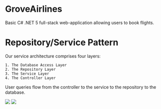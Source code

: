 # GroveAirlines
Basic C# .NET 5 full-stack web-application allowing users to book flights.

# Repository/Service Pattern

Our service architecture comprises four layers:

    1. The Database Access Layer
    2. The Repository Layer
    3. The Service Layer
    4. The Controller Layer
    
User queries flow from the controller to the service to the repository to the database.

<img src='https://drek4537l1klr.cloudfront.net/rodenburg/v-9/Figures/05image009.png'>
<img src='https://drek4537l1klr.cloudfront.net/rodenburg/v-9/Figures/05image008.png'>
